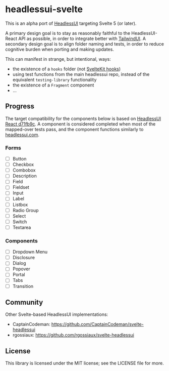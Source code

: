 # headlessui-svelte

This is an alpha port of [HeadlessUI](https://headlessui.com/) targeting Svelte 5 (or later).

A primary design goal is to stay as reasonably faithful to the HeadlessUI-React API as possible, in order to integrate better with [TailwindUI](https://tailwindui.com/). A secondary design goal is to align folder naming and tests, in order to reduce cognitive burden when porting and making updates.

This can manifest in strange, but intentional, ways:
- the existence of a `hooks` folder (not [SvelteKit hooks](https://svelte.dev/docs/kit/hooks))
- using test functions from the main headlessui repo, instead of the equivalent `testing-library` functionality
- the existence of a `Fragment` component
- ...

## Progress

The target compatibility for the components below is based on [HeadlessUI React d71fb9c](https://github.com/tailwindlabs/headlessui/tree/d71fb9cd2e12f5a48617b26e6bb3db90b3e07965). A component is considered completed when most of the mapped-over tests pass, and the component functions similarly to [headlessui.com](headlessui.com).

### Forms

- [ ] Button
- [ ] Checkbox
- [ ] Combobox
- [ ] Description
- [ ] Field
- [ ] Fieldset
- [ ] Input
- [ ] Label
- [ ] Listbox
- [ ] Radio Group
- [ ] Select
- [ ] Switch
- [ ] Textarea

### Components

- [ ] Dropdown Menu
- [ ] Disclosure
- [ ] Dialog
- [ ] Popover
- [ ] Portal
- [ ] Tabs
- [ ] Transition

## Community

Other Svelte-based HeadlessUI implementations:

- CaptainCodeman: https://github.com/CaptainCodeman/svelte-headlessui
- rgossiaux: https://github.com/rgossiaux/svelte-headlessui

## License

This library is licensed under the MIT license; see the LICENSE file for more.
